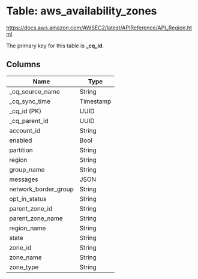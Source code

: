 # Table: aws_availability_zones

https://docs.aws.amazon.com/AWSEC2/latest/APIReference/API_Region.html

The primary key for this table is **_cq_id**.

## Columns

| Name          | Type          |
| ------------- | ------------- |
|_cq_source_name|String|
|_cq_sync_time|Timestamp|
|_cq_id (PK)|UUID|
|_cq_parent_id|UUID|
|account_id|String|
|enabled|Bool|
|partition|String|
|region|String|
|group_name|String|
|messages|JSON|
|network_border_group|String|
|opt_in_status|String|
|parent_zone_id|String|
|parent_zone_name|String|
|region_name|String|
|state|String|
|zone_id|String|
|zone_name|String|
|zone_type|String|